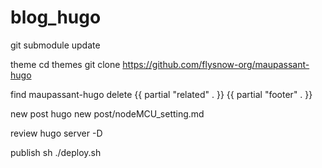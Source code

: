 # blog_hugo


git submodule update


theme
cd themes 
git clone https://github.com/flysnow-org/maupassant-hugo

find maupassant-hugo
delete {{ partial "related" . }}
      {{ partial "footer" . }}  


new post
hugo new post/nodeMCU_setting.md


review 
hugo server -D


publish
sh ./deploy.sh

